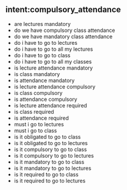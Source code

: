 ## intent:compulsory_attendance
- are lectures mandatory
- do we have compulsory class attendance
- do we have mandatory class attendance
- do i have to go to lectures
- do i have to go to all my lectures
- do i have to go to class
- do i have to go to all my classes
- is lecture attendance mandatory
- is class mandatory
- is attendance mandatory
- is lecture attendance compulsory
- is class compulsory
- is attendance compulsory
- is lecture attendance required
- is class required
- is attendance required
- must i go to lectures
- must i go to class
- is it obligated to go to class
- is it obligated to go to lectures
- is it compulsory to go to class
- is it compulsory to go to lectures
- is it mandatory to go to class
- is it mandatory to go to lectures
- is it required to go to class
- is it required to go to lectures
